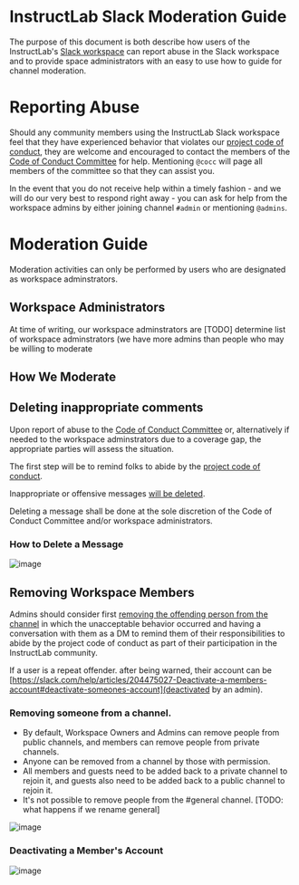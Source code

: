 # InstructLab Slack Moderation Guide

The purpose of this document is both describe how users of the InstructLab's [Slack workspace](https://instruct-lab.slack.com) can report
abuse in the Slack workspace and to provide space administrators with an easy to use how to guide for channel moderation.

# Reporting Abuse

Should any community members using the InstructLab Slack workspace feel that they have experienced behavior that violates our [project code of conduct](https://github.com/instruct-lab/community/blob/main/CODE_OF_CONDUCT.md), they are welcome and encouraged to contact the members of the [Code of Conduct Committee](https://github.com/instruct-lab/community/blob/main/COCC.md) for help. Mentioning <code>@cocc</code> will page all members of the committee so that they can assist you.

In the event that you do not receive help within a timely fashion - and we will do our very best to respond right away - you can ask for help from the workspace admins by either joining channel <code>#admin</code> or mentioning <code>@admins</code>.

# Moderation Guide

Moderation activities can only be performed by users who are designated as workspace adminstrators.

## Workspace Administrators

At time of writing, our workspace adminstrators are
[TODO] determine list of workspace adminstrators (we have more admins than people who may be willing to moderate

## How We Moderate

## Deleting inappropriate comments 
Upon report of abuse to the [Code of Conduct Committee](https://github.com/instruct-lab/community/blob/main/COCC.md) or, alternatively if needed to the workspace adminstrators due to a coverage gap, the appropriate parties will assess the situation.

The first step will be to remind folks to abide by the [project code of conduct](https://github.com/instruct-lab/community/blob/main/CODE_OF_CONDUCT.md).  

Inappropriate or offensive messages [will be deleted](https://slack.com/help/articles/202395258-Edit-or-delete-messages#delete-a-message).

Deleting a message shall be done at the sole discretion of the Code of Conduct Committee and/or workspace administrators. 

### How to Delete a Message

![image](https://github.com/instruct-lab/community/assets/615883/31727df8-0775-418a-8db3-51924ffadb5a)


## Removing Workspace Members

Admins should consider first [removing the offending person from the channel](https://slack.com/help/articles/201898668-Remove-someone-from-a-channel) in which the unacceptable behavior occurred and having a conversation with them as a DM to remind them of their responsibilities to abide by the project code of conduct as part of their participation in the InstructLab community.

If a user is a repeat offender. after being warned, their account can be [https://slack.com/help/articles/204475027-Deactivate-a-members-account#deactivate-someones-account](deactivated by an admin).

### Removing someone from a channel.

- By default, Workspace Owners and Admins can remove people from public channels, and members can remove people from private channels.
- Anyone can be removed from a channel by those with permission.
- All members and guests need to be added back to a private channel to rejoin it, and guests also need to be added back to a public channel to rejoin it.
- It's not possible to remove people from the #general channel. [TODO: what happens if we rename general]

![image](https://github.com/instruct-lab/community/assets/615883/2e1bac77-4674-4f9f-ab48-dcd2a5f590d0)


### Deactivating a Member's Account

![image](https://github.com/instruct-lab/community/assets/615883/456df717-9a76-4464-be0c-0ee50d8cc8b4)




